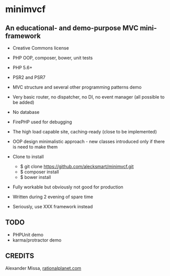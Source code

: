 minimvcf
========

An educational- and demo-purpose MVC mini-framework
---------------------------------------------------

- Creative Commons license
- PHP OOP, composer, bower, unit tests
- PHP 5.6+
- PSR2 and PSR7
- MVC structure and several other programming patterns demo
- Very basic router, no dispatcher, no DI, no event manager (all possible to be added)
- No database
- FirePHP used for debugging
- The high load capable site, caching-ready (close to be implemented)
- OOP design minimalistic approach - new classes introduced only if there is need to make them
- Clone to install

    *   $ git clone https://github.com/alecksmart/minimvcf.git
    *   $ composer install
    *   $ bower install

- Fully workable but obviously not good for production
- Written during 2 evening of spare time
- Seriously, use XXX framework instead

TODO
----

- PHPUnit demo
- karma/protractor demo

CREDITS
-------

Alexander Missa, [rationalplanet.com](http://www.rationalplanet.com/ "rationalplanet.com")
